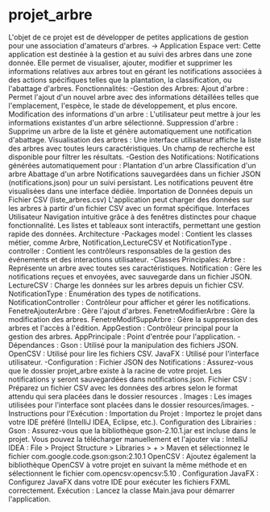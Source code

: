 # projet_arbre
L'objet de ce projet est de développer de petites applications de gestion pour une association d'amateurs d'arbres.
-> Application Espace vert:
Cette application est destinée à la gestion et au suivi des arbres dans une zone donnée. Elle permet de visualiser, ajouter, modifier et supprimer les informations relatives aux arbres tout en gérant les notifications associées à des actions spécifiques telles que la plantation, la classification, ou l'abattage d'arbres.
Fonctionnalités:
-Gestion des Arbres:
Ajout d'arbre : Permet l'ajout d'un nouvel arbre avec des informations détaillées telles que l'emplacement, l'espèce, le stade de développement, et plus encore.
Modification des informations d'un arbre : L'utilisateur peut mettre à jour les informations existantes d'un arbre sélectionné.
Suppression d'arbre : Supprime un arbre de la liste et génère automatiquement une notification d'abattage.
Visualisation des arbres : Une interface utilisateur affiche la liste des arbres avec toutes leurs caractéristiques. Un champ de recherche est disponible pour filtrer les résultats.
-Gestion des Notifications:
Notifications générées automatiquement pour :
Plantation d'un arbre
Classification d'un arbre
Abattage d'un arbre
Notifications sauvegardées dans un fichier JSON (notifications.json) pour un suivi persistant.
Les notifications peuvent être visualisées dans une interface dédiée.
Importation de Données depuis un Fichier CSV (liste_arbres.csv)
L'application peut charger des données sur les arbres à partir d'un fichier CSV avec un format spécifique.
Interfaces Utilisateur
Navigation intuitive grâce à des fenêtres distinctes pour chaque fonctionnalité.
Les listes et tableaux sont interactifs, permettant une gestion rapide des données.
Architecture
-Packages
model : Contient les classes métier, comme Arbre, Notification,LectureCSV et NotificationType .
controller : Contient les contrôleurs responsables de la gestion des événements et des interactions utilisateur.
-Classes Principales:
Arbre : Représente un arbre avec toutes ses caractéristiques.
Notification : Gère les notifications reçues et envoyées, avec sauvegarde dans un fichier JSON.
LectureCSV : Charge les données sur les arbres depuis un fichier CSV.
NotificationType : Enumération des types de notifications.
NotificationController : Contrôleur pour afficher et gérer les notifications.
FenetreAjouterArbre : Gère l'ajout d'arbres.
FenetreModifierArbre : Gère la modification des arbres.
FenetreModifSuppArbre : Gère la suppression des arbres et l'accès à l'édition.
AppGestion : Contrôleur principal pour la gestion des arbres.
AppPrincipale : Point d'entrée pour l'application.
-Dépendances :
Gson : Utilisé pour la manipulation des fichiers JSON.
OpenCSV : Utilisé pour lire les fichiers CSV.
JavaFX : Utilisé pour l'interface utilisateur.
-Configuration :
Fichier JSON des Notifications : Assurez-vous que le dossier projet_arbre existe à la racine de votre projet. Les notifications y seront sauvegardées dans notifications.json.
Fichier CSV : Préparez un fichier CSV avec les données des arbres selon le format attendu qui sera placées dans le dossier resources .
Images : Les images utilisées pour l'interface sont placées dans le dossier resources/images.
-Instructions pour l'Exécution :
Importation du Projet : Importez le projet dans votre IDE préféré (IntelliJ IDEA, Eclipse, etc.).
Configuration des Librairies :
Gson : Assurez-vous que la bibliothèque gson-2.10.1.jar est incluse dans le projet. Vous pouvez la télécharger manuellement et l'ajouter via : IntelliJ IDEA : File > Project Structure > Libraries > + > Maven et sélectionnez le fichier com.google.code.gson:gson:2.10.1
OpenCSV : Ajoutez également la bibliothèque OpenCSV à votre projet en suivant la même méthode et en sélectionnent le fichier com.opencsv:opencsv:5.10 .
Configuration JavaFX : Configurez JavaFX dans votre IDE pour exécuter les fichiers FXML correctement.
Exécution : Lancez la classe Main.java pour démarrer l'application.
